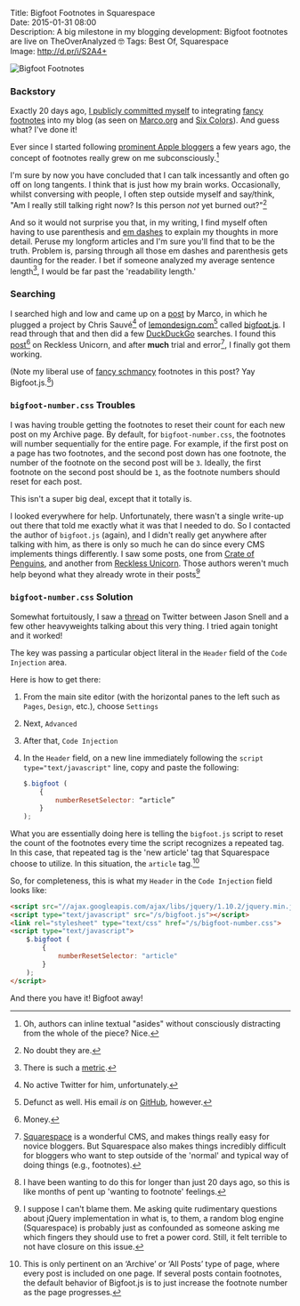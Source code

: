 Title: Bigfoot Footnotes in Squarespace  
Date: 2015-01-31 08:00  
Description: A big milestone in my blogging development: Bigfoot footnotes are live on TheOverAnalyzed 🤓
Tags: Best Of, Squarespace  
Image: http://d.pr/i/S2A4+  

![Bigfoot Footnotes][1]

### Backstory

Exactly 20 days ago, [I publicly committed myself][2] to integrating [fancy footnotes][3] into my blog (as seen on [Marco.org][4] and [Six Colors][5]). And guess what? I've done it!

Ever since I started following [prominent Apple bloggers][6] a few years ago, the concept of footnotes really grew on me subconsciously.[^1]

I'm sure by now you have concluded that I can talk incessantly and often go off on long tangents. I think that is just how my brain works. Occasionally, whilst conversing with people, I often step outside myself and say/think, "Am I really still talking right now? Is this person *not* yet burned out?"[^2]

And so it would not surprise you that, in my writing, I find myself often having to use parenthesis and [em dashes][7] to explain my thoughts in more detail. Peruse my longform articles and I'm sure you'll find that to be the truth. Problem is, parsing through all those em dashes and parenthesis gets daunting for the reader. I bet if someone analyzed my average sentence length[^3], I would be far past the 'readability length.'

### Searching

I searched high and low and came up on a [post][8] by Marco, in which he plugged a project by Chris Sauvé[^4] of [lemondesign.com][9][^5] called [bigfoot.js][10]. I read through that and then did a few [DuckDuckGo][11] searches. I found this [post][12][^6] on Reckless Unicorn, and after **much** trial and error[^7], I finally got them working. 

(Note my liberal use of [fancy schmancy][13] footnotes in this post? Yay Bigfoot.js.[^8])

### `bigfoot-number.css` Troubles

I was having trouble getting the footnotes to reset their count for each new post on my Archive page. By default, for `bigfoot-number.css`, the footnotes will number sequentially for the entire page. For example, if the first post on a page has two footnotes, and the second post down has one footnote, the number of the footnote on the second post will be `3`. Ideally, the first footnote on the second post should be `1`, as the footnote numbers should reset for each post.

This isn't a super big deal, except that it totally is.

I looked everywhere for help. Unfortunately, there wasn't a single write-up out there that told me exactly what it was that I needed to do. So I contacted the author of `bigfoot.js` (again), and I didn't really get anywhere after talking with him, as there is only so much he can do since every CMS implements things differently. I saw some posts, one from [Crate of Penguins][15], and another from [Reckless Unicorn][16]. Those authors weren't much help beyond what they already wrote in their posts[^9]

### `bigfoot-number.css` Solution

Somewhat fortuitously, I saw a [thread][17] on Twitter between Jason Snell and a few other heavyweights talking about this very thing. I tried again tonight and it worked!

The key was passing a particular object literal in the `Header` field of the `Code Injection` area.

Here is how to get there:

1. From the main site editor (with the horizontal panes to the left such as `Pages`, `Design`, etc.), choose `Settings`
2. Next, `Advanced`
3. After that, `Code Injection`
4. In the `Header` field, on a new line immediately following the `script type="text/javascript"` line, copy and paste the following:

	```js
	$.bigfoot (
		{
			numberResetSelector: “article”
		}
	);
    ```
    
What you are essentially doing here is telling the `bigfoot.js` script to reset the count of the footnotes every time the script recognizes a repeated tag. In this case, that repeated tag is the 'new article' tag that Squarespace choose to utilize. In this situation, the `article` tag.[^10]

So, for completeness, this is what my `Header` in the `Code Injection` field looks like:

```html
<script src="//ajax.googleapis.com/ajax/libs/jquery/1.10.2/jquery.min.js"></script>
<script type="text/javascript" src="/s/bigfoot.js"></script>
<link rel="stylesheet" type="text/css" href="/s/bigfoot-number.css">
<script type="text/javascript">
	$.bigfoot (
		{
			numberResetSelector: "article"
		}
	);
</script>
```

And there you have it! Bigfoot away!

[^1]: Oh, authors can inline textual "asides" without consciously distracting from the whole of the piece? Nice.
[^2]: No doubt they are. 
[^3]: There is such a [metric][a].
[^4]: No active Twitter for him, unfortunately.
[^5]: Defunct as well. His email *is* on [GitHub][b], however.
[^6]: Money.
[^7]: [Squarespace][c] is a wonderful CMS, and makes things really easy for novice bloggers. But Squarespace also makes things incredibly difficult for bloggers who want to step outside of the 'normal' and typical way of doing things (e.g., footnotes).
[^8]: I have been wanting to do this for longer than just 20 days ago, so this is like months of pent up 'wanting to footnote' feelings.
[^9]: I suppose I can't blame them. Me asking quite rudimentary questions about jQuery implementation in what is, to them, a random blog engine (Squarespace) is probably just as confounded as someone asking me which fingers they should use to fret a power cord. Still, it felt terrible to not have closure on this issue.
[^10]: This is only pertinent on an ‘Archive’ or ‘All Posts’ type of page, where every post is included on one page. If several posts contain footnotes, the default behavior of Bigfoot.js is to just increase the footnote number as the page progresses.

[a]: https://strainindex.wordpress.com/2008/07/28/the-average-sentence-length/ "'The average sentence length'"
[b]: https://github.com/lemonmade "GitHub page for creator of Bigfoot.js"
[c]: http://www.sqarespace.com "Squarespace"

[1]: http://d.pr/i/S2A4+ "Bigfoot Footnotes"
[2]: https://twitter.com/TheOverAnalyzed/status/553716002999898112 "Tweet announcing Bigfoot on TheOverAnalyzed"
[3]: http://www.bigfootjs.com "Bigfoot footnotes"
[4]: http://www.marco.org/ "Marco Arment's blog, Marco.org"
[5]: http://www.sixcolors.com "Jason Snell's blog, Six Colors"
[6]: http://www.daringfireball.net "John Gruber's blog, Daring Fireball"
[7]: http://www.thepunctuationguide.com/em-dash.html "Em dash"
[8]: http://www.marco.org/2013/12/15/bigfoot "Marco Arment's post on how he incorporated Bigfoot footnotes"
[9]: http://www.lemondesign.com "Creator of Bigfoot.js"
[10]: http://www.bigfootjs.com "Bigfoot footnotes"
[11]: https://duckduckgo.com/?q=bigfootjs&t=osx "DuckDuckGo search for Bigfoot footnotes"
[12]: http://recklessunicorn.net/blog/2014/2/11/how-to-use-bigfoot-on-squarespace "More help with Bigfoot footnotes"
[13]: http://www.urbandictionary.com/define.php?term=Fancy+Schmancy "Urban Dictionary: 'Fancy schmancy'"
[14]: /posts
[15]: http://crateofpenguins.com/blog/2013-12-add-bigfoot-to-squarespace-sites "This page helped me figure out Bigfoot footnotes"
[16]: http://recklessunicorn.net/blog/2014/2/11/how-to-use-bigfoot-on-squarespace "How-to: Use Bigfoot on Squarespace"
[17]: https://twitter.com/jsnell/status/560581646248722433 "Jason Snell responding to John Siracusa re: Bigfoot footnotes"